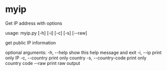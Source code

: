 # myip
Get IP address with options

usage: myip.py [-h] [-i] [-c] [-s] [--raw]

get public IP information

optional arguments:
  -h, --help          show this help message and exit
  -i, --ip            print only IP
  -c, --country       print only country
  -s, --country-code  print only country code
  --raw               print raw output
